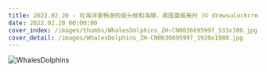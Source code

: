 ```yaml
---
title: 2022.02.20 - 在海洋里畅游的座头鲸和海豚，美国夏威夷州 (© drewsulockcreations/Getty Images)
date: 2022.02.20 00:00:00
cover_index: /images/thumbs/WhalesDolphins_ZH-CN0636695997_533x300.jpg
cover_detail: /images/WhalesDolphins_ZH-CN0636695997_1920x1080.jpg
---
```


![WhalesDolphins](/images/WhalesDolphins_ZH-CN0636695997_1920x1080.jpg)
